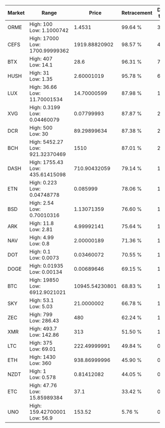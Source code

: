 | Market | Range | Price| Retracement | Doubles to 50% |
| --- | --- | --- | --- | --- |
| ORME | High: 100<br />Low: 1.1000742 | 1.4531 | 99.64 % | 34.79 |
| CEFS | High: 17000<br />Low: 1700.99999362 | 1919.88820902 | 98.57 % | 4.87 |
| BTX | High: 407<br />Low: 14.1 | 28.6 | 96.31 % | 7.36 |
| HUSH | High: 31<br />Low: 1.35 | 2.60001019 | 95.78 % | 6.22 |
| LUX | High: 36.66<br />Low: 11.70001534 | 14.70000599 | 87.98 % | 1.64 |
| XVG | High: 0.3199<br />Low: 0.04460079 | 0.07799993 | 87.87 % | 2.34 |
| DCR | High: 500<br />Low: 30 | 89.29899634 | 87.38 % | 2.97 |
| BCH | High: 5452.27<br />Low: 921.32370469 | 1510 | 87.01 % | 2.11 |
| DASH | High: 1755.43<br />Low: 435.61415098 | 710.90432059 | 79.14 % | 1.54 |
| ETN | High: 0.223<br />Low: 0.04748778 | 0.085999 | 78.06 % | 1.57 |
| BSD | High: 2.54<br />Low: 0.70010316 | 1.13071359 | 76.60 % | 1.43 |
| ARK | High: 11.8<br />Low: 2.81 | 4.99992141 | 75.64 % | 1.46 |
| NAV | High: 4.99<br />Low: 0.8 | 2.00000189 | 71.36 % | 1.45 |
| DOT | High: 0.1<br />Low: 0.0073 | 0.03460072 | 70.55 % | 1.55 |
| DOGE | High: 0.01935<br />Low: 0.00134 | 0.00689646 | 69.15 % | 1.50 |
| BTC | High: 19850<br />Low: 6912.9021021 | 10945.54230801 | 68.83 % | 1.22 |
| SKY | High: 53.1<br />Low: 5.03 | 21.0000002 | 66.78 % | 1.38 |
| ZEC | High: 799<br />Low: 286.43 | 480 | 62.24 % | 1.13 |
| XMR | High: 493.7<br />Low: 142.86 | 313 | 51.50 % | 1.02 |
| LTC | High: 375<br />Low: 69.01 | 222.49999991 | 49.84 % | 0.00 |
| ETH | High: 1430<br />Low: 360 | 938.86999996 | 45.90 % | 0.00 |
| NZDT | High: 1<br />Low: 0.578 | 0.81412082 | 44.05 % | 0.00 |
| ETC | High: 47.76<br />Low: 15.85989384 | 37.1 | 33.42 % | 0.00 |
| UNO | High: 159.42700001<br />Low: 56.9 | 153.52 | 5.76 % | 0.00 |
